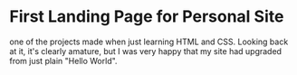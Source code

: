 # First Landing Page for Personal Site
  one of the projects made when just learning HTML and CSS. Looking back at it, it's clearly amature, but I was very happy that my site had upgraded from just plain "Hello World".
